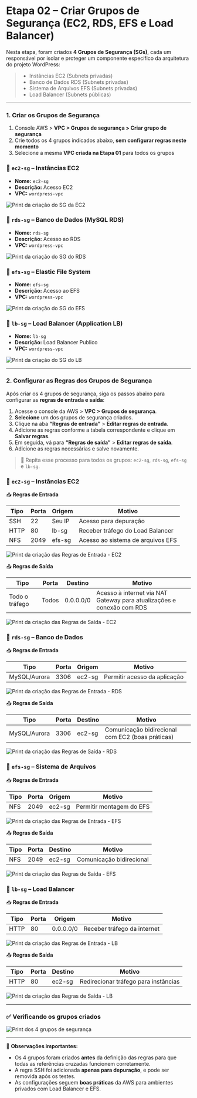 # Etapa 02 – Criar Grupos de Segurança (EC2, RDS, EFS e Load Balancer)

Nesta etapa, foram criados **4 Grupos de Segurança (SGs)**, cada um responsável por isolar e proteger um componente específico da arquitetura do projeto WordPress:

> - Instâncias EC2 (Subnets privadas)  
> - Banco de Dados RDS (Subnets privadas)  
> - Sistema de Arquivos EFS (Subnets privadas)  
> - Load Balancer (Subnets públicas)

---

### 1. Criar os Grupos de Segurança

1. Console AWS > **VPC > Grupos de segurança > Criar grupo de segurança**
2. Crie todos os 4 grupos indicados abaixo, **sem configurar regras neste momento**
3. Selecione a mesma **VPC criada na Etapa 01** para todos os grupos

### 🔐 `ec2-sg` – Instâncias EC2

- **Nome:** `ec2-sg`
- **Descrição:** Acesso EC2
- **VPC:** `wordpress-vpc`

![Print da criação do SG da EC2](img/11-etapa2-1-SG-EC2.png)

### 🔐 `rds-sg` – Banco de Dados (MySQL RDS)

- **Nome:** `rds-sg`
- **Descrição:** Acesso ao RDS
- **VPC:** `wordpress-vpc`

![Print da criação do SG do RDS](img/12-etapa2-1-SG-RDS.png)

### 🔐 `efs-sg` – Elastic File System

- **Nome:** `efs-sg`
- **Descrição:** Acesso ao EFS
- **VPC:** `wordpress-vpc`

![Print da criação do SG do EFS](img/13-etapa2-1-SG-EFS.png)

### 🔐 `lb-sg` – Load Balancer (Application LB)

- **Nome:** `lb-sg`
- **Descrição:** Load Balancer Publico
- **VPC:** `wordpress-vpc`

![Print da criação do SG do LB](img/14-etapa2-1-SG-LB.png)

---

### 2. Configurar as Regras dos Grupos de Segurança

Após criar os 4 grupos de segurança, siga os passos abaixo para configurar as **regras de entrada e saída**:

1. Acesse o console da AWS > **VPC > Grupos de segurança**.  
2. **Selecione** um dos grupos de segurança criados.  
3. Clique na aba **“Regras de entrada”** > **Editar regras de entrada**.  
4. Adicione as regras conforme a tabela correspondente e clique em **Salvar regras**.  
5. Em seguida, vá para **“Regras de saída”** > **Editar regras de saída**.  
6. Adicione as regras necessárias e salve novamente.

> 🔁 Repita esse processo para todos os grupos: `ec2-sg`, `rds-sg`, `efs-sg` e `lb-sg`.

### 🔐 `ec2-sg` – Instâncias EC2

📥 **Regras de Entrada**

| Tipo | Porta | Origem   | Motivo                               |
|------|-------|----------|--------------------------------------|
| SSH  | 22    | Seu IP   | Acesso para depuração                |
| HTTP | 80    | lb-sg    | Receber tráfego do Load Balancer     |
| NFS  | 2049  | efs-sg   | Acesso ao sistema de arquivos EFS    |

![Print da criação das Regras de Entrada - EC2](img/15-etapa2-2-RE-EC2.png)

📤 **Regras de Saída**

| Tipo        | Porta | Destino   | Motivo                                                              |
|-------------|-------|-----------|---------------------------------------------------------------------|
| Todo o tráfego | Todos | 0.0.0.0/0 | Acesso à internet via NAT Gateway para atualizações e conexão com RDS |

![Print da criação das Regras de Saída - EC2](img/16-etapa2-2-RS-EC2.png)

### 🔐 `rds-sg` – Banco de Dados

📥 **Regras de Entrada**

| Tipo           | Porta | Origem  | Motivo                          |
|----------------|-------|---------|---------------------------------|
| MySQL/Aurora   | 3306  | ec2-sg  | Permitir acesso da aplicação    |

![Print da criação das Regras de Entrada - RDS](img/17-etapa2-2-RE-RDS.png)

📤 **Regras de Saída**

| Tipo           | Porta | Destino | Motivo                                            |
|----------------|-------|---------|---------------------------------------------------|
| MySQL/Aurora   | 3306  | ec2-sg  | Comunicação bidirecional com EC2 (boas práticas)  |

![Print da criação das Regras de Saída - RDS](img/18-etapa2-2-RS-RDS.png)

### 🔐 `efs-sg` – Sistema de Arquivos

📥 **Regras de Entrada**

| Tipo | Porta | Origem | Motivo                     |
|------|-------|--------|----------------------------|
| NFS  | 2049  | ec2-sg | Permitir montagem do EFS   |

![Print da criação das Regras de Entrada - EFS](img/19-etapa2-2-RE-EFS.png)

📤 **Regras de Saída**

| Tipo | Porta | Destino | Motivo                     |
|------|-------|---------|----------------------------|
| NFS  | 2049  | ec2-sg  | Comunicação bidirecional   |

![Print da criação das Regras de Saída - EFS](img/20-etapa2-2-RS-EFS.png)

### 🔐 `lb-sg` – Load Balancer

📥 **Regras de Entrada**

| Tipo | Porta | Origem     | Motivo                         |
|------|-------|------------|--------------------------------|
| HTTP | 80    | 0.0.0.0/0  | Receber tráfego da internet    |

![Print da criação das Regras de Entrada - LB](img/21-etapa2-2-RE-LB.png)

📤 **Regras de Saída**

| Tipo | Porta | Destino | Motivo                              |
|------|-------|---------|-------------------------------------|
| HTTP | 80    | ec2-sg  | Redirecionar tráfego para instâncias |

![Print da criação das Regras de Saída - LB](img/22-etapa2-2-RS-LB.png)

---

### ✅ Verificando os grupos criados

![Print dos 4 grupos de segurança](img/23-etapa2-SGs.png)

---

📌 **Observações importantes:**

- Os 4 grupos foram criados **antes** da definição das regras para que todas as referências cruzadas funcionem corretamente.
- A regra SSH foi adicionada **apenas para depuração**, e pode ser removida após os testes.
- As configurações seguem **boas práticas** da AWS para ambientes privados com Load Balancer e EFS.